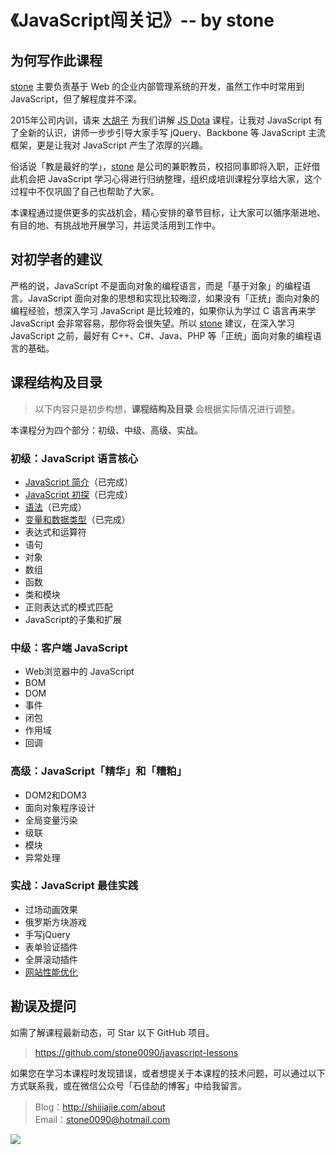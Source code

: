 # 《JavaScript闯关记》-- by stone

## 为何写作此课程

[stone](http://shijiajie.com/about/) 主要负责基于 Web 的企业内部管理系统的开发，虽然工作中时常用到 JavaScript，但了解程度并不深。

2015年公司内训，请来 [大胡子](http://weibo.com/zhihuijiang) 为我们讲解 [JS Dota](http://ibagsoft.github.io/js_dota/) 课程，让我对 JavaScript 有了全新的认识，讲师一步步引导大家手写 jQuery、Backbone 等 JavaScript 主流框架，更是让我对 JavaScript 产生了浓厚的兴趣。

俗话说「教是最好的学」，[stone](http://shijiajie.com/about/) 是公司的兼职教员，校招同事即将入职，正好借此机会把 JavaScript 学习心得进行归纳整理，组织成培训课程分享给大家，这个过程中不仅巩固了自己也帮助了大家。

本课程通过提供更多的实战机会，精心安排的章节目标，让大家可以循序渐进地、有目的地、有挑战地开展学习，并运灵活用到工作中。

## 对初学者的建议

严格的说，JavaScript 不是面向对象的编程语言，而是「基于对象」的编程语言。JavaScript 面向对象的思想和实现比较晦涩，如果没有「正统」面向对象的编程经验，想深入学习 JavaScript 是比较难的，如果你认为学过 C 语言再来学 JavaScript 会非常容易，那你将会很失望。所以 [stone](http://shijiajie.com/about/) 建议，在深入学习 JavaScript 之前，最好有 C++、C#、Java、PHP 等「正统」面向对象的编程语言的基础。

## 课程结构及目录
> 以下内容只是初步构想，**课程结构及目录** 会根据实际情况进行调整。

本课程分为四个部分：初级、中级、高级、实战。

### 初级：JavaScript 语言核心
- [JavaScript 简介](/1.1-Introduction.md)（已完成）
- [JavaScript 初探](/1.2-FirstExploration.md)（已完成）
- [语法](/1.3-Syntax.md)（已完成）
- [变量和数据类型](/1.4-Variable&Types.md)（已完成）
- 表达式和运算符
- 语句
- 对象
- 数组
- 函数
- 类和模块
- 正则表达式的模式匹配
- JavaScript的子集和扩展

### 中级：客户端 JavaScript
- Web浏览器中的 JavaScript
- BOM
- DOM
- 事件
- 闭包
- 作用域
- 回调

### 高级：JavaScript「精华」和「糟粕」
- DOM2和DOM3
- 面向对象程序设计
- 全局变量污染
- 级联
- 模块
- 异常处理

### 实战：JavaScript 最佳实践
- 过场动画效果
- 俄罗斯方块游戏
- 手写jQuery
- 表单验证插件
- 全屏滚动插件
- [网站性能优化](http://www.imooc.com/view/50)

## 勘误及提问

如需了解课程最新动态，可 Star 以下 GitHub 项目。

> https://github.com/stone0090/javascript-lessons

如果您在学习本课程时发现错误，或者想提关于本课程的技术问题，可以通过以下方式联系我，或在微信公众号「石佳劼的博客」中给我留言。

> Blog：http://shijiajie.com/about  
> Email：stone0090@hotmail.com

![](http://7xkhp9.com1.z0.glb.clouddn.com/blog/other/blog_statement_20160618_01.png?imageView2/2/w/650/interlace/1/q/100)
